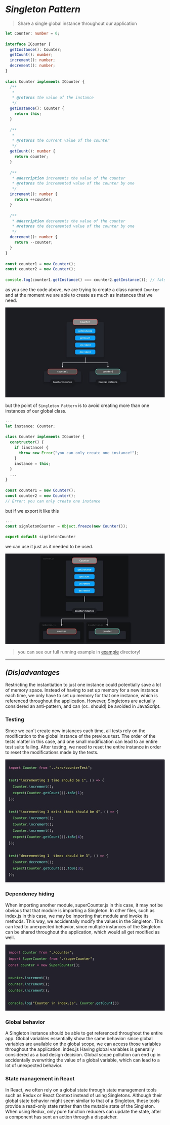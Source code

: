 # **_Singleton Pattern_**

> Share a single global instance throughout our application

```ts
let counter: number = 0;

interface ICounter {
  getInstance(): Counter;
  getCount(): number;
  increment(): number;
  decrement(): number;
}

class Counter implements ICounter {
  /**
   *
   * @returns the value of the instance
   */
  getInstance(): Counter {
    return this;
  }

  /**
   *
   * @returns the current value of the counter
   */
  getCount(): number {
    return counter;
  }

  /**
   * @description increments the value of the counter
   * @returns the incremented value of the counter by one
   */
  increment(): number {
    return ++counter;
  }

  /**
   * @description decrements the value of the counter
   * @returns the decremented value of the counter by one
   */
  decrement(): number {
    return --counter;
  }
}

const counter1 = new Counter();
const counter2 = new Counter();

console.log(counter1.getInstance() === counter2.getInstance()); // false
```

as you see the code above, we are trying to create a class named `Counter` and at the moment we are able to create as much as instances that we need.

<center>
    <img src="./img/1.jpg">
</center>

but the point of `Singleton Pattern` is to avoid creating more than one instances of our global class.

```ts
...
let instance: Counter;

class Counter implements ICounter {
  constructor() {
    if (instance) {
      throw new Error("you can only create one instance!");
    }
    instance = this;
  }
  ...
}

const counter1 = new Counter();
const counter2 = new Counter();
// Error: you can only create one instance
```

but if we export it like this

```ts
...
const signletonCounter = Object.freeze(new Counter());

export default signletonCounter
```

we can use it just as it needed to be used.

<center>
    <img src="./img/2.jpg">
</center>

> you can see our full running example in [example](./example/) directory!

<hr>

## _(Dis)advantages_
Restricting the instantiation to just one instance could potentially save a lot of 
memory space. Instead of having to set up memory for a new instance each 
time, we only have to set up memory for that one instance, which is 
referenced throughout the application. However, Singletons are actually 
considered an anti-pattern, and can (or.. should) be avoided in JavaScript.

### Testing
Since we can't create 
new instances each time, all tests rely on the modification to the global 
instance of the previous test. The order of the tests matter in this case, and 
one small modification can lead to an entire test suite failing. After testing, we 
need to reset the entire instance in order to reset the modifications made by
the tests.
<center>
    <img src="./img/3.jpg">
</center>

### Dependency hiding 
When importing another module, superCounter.js in this case, it may not be 
obvious that that module is importing a Singleton. In other files, such 
as index.js in this case, we may be importing that module and invoke its 
methods. This way, we accidentally modify the values in the Singleton. This 
can lead to unexpected behavior, since multiple instances of the Singleton can 
be shared throughout the application, which would all get modified as well.
<center>
    <img src="./img/4.jpg">
</center>

### Global behavior 
A Singleton instance should be able to get referenced throughout the entire 
app. Global variables essentially show the same behavior: since global 
variables are available on the global scope, we can access those variables 
throughout the application.
index.js
Having global variables is generally considered as a bad design decision. 
Global scope pollution can end up in accidentally overwriting the value of a 
global variable, which can lead to a lot of unexpected behavior.

### State management in React
In React, we often rely on a global state through state management tools such 
as Redux or React Context instead of using Singletons. Although their global 
state behavior might seem similar to that of a Singleton, these tools provide 
a read-only state rather than the mutable state of the Singleton. When using 
Redux, only pure function reducers can update the state, after a component 
has sent an action through a dispatcher.